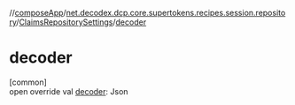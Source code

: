 //[composeApp](../../../index.md)/[net.decodex.dcp.core.supertokens.recipes.session.repository](../index.md)/[ClaimsRepositorySettings](index.md)/[decoder](decoder.md)

# decoder

[common]\
open override val [decoder](decoder.md): Json
